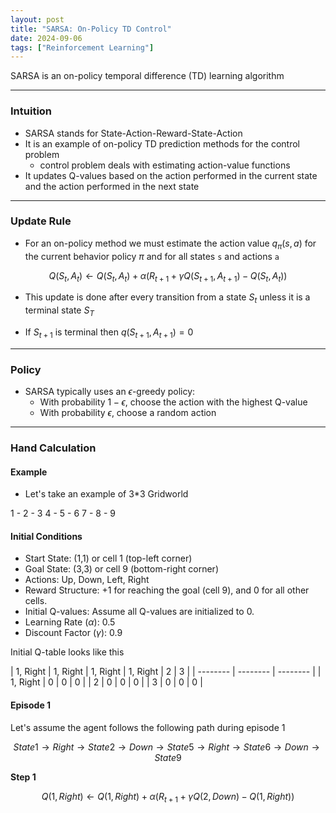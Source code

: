 ```yaml
---
layout: post
title: "SARSA: On-Policy TD Control"
date: 2024-09-06
tags: ["Reinforcement Learning"]
---
```


SARSA is an on-policy temporal difference (TD) learning algorithm

---
### Intuition

- SARSA stands for State-Action-Reward-State-Action
- It is an example of on-policy TD prediction methods for the control problem
    - control problem deals with estimating action-value functions
-  It updates Q-values based on the action performed in the current state and the action performed in the next state

---

### Update Rule

- For an on-policy method we must estimate the action value $q_{\pi}(s, a)$ for the current behavior policy $\pi$ and for all states `s` and actions `a`

$$ {Q}(S_t,A_t) \leftarrow {Q}(S_t,A_t) + \alpha \left (R_{t+1} + \gamma Q(S_{t+1},A_{t+1}) - {Q}(S_t,A_t) \right ) $$

- This update is done after every transition from a state $S_t$ unless it is a terminal state $S_T$

- If $S_{t+1}$ is terminal then $q(S_{t+1},A_{t+1}) = 0$

---

### Policy

- SARSA typically uses an $\epsilon$-greedy policy:
    - With probability $1-\epsilon$, choose the action with the highest Q-value
    - With probability $\epsilon$, choose a random action

---

### Hand Calculation

#### Example

- Let's take an example of 3*3 Gridworld 

1 - 2 - 3
4 - 5 - 6
7 - 8 - 9

#### Initial Conditions
- Start State: (1,1) or cell 1 (top-left corner)
- Goal State: (3,3) or cell 9 (bottom-right corner)
- Actions: Up, Down, Left, Right
- Reward Structure: +1 for reaching the goal (cell 9), and 0 for all other cells.
- Initial Q-values: Assume all Q-values are initialized to 0.
- Learning Rate ($\alpha$): 0.5
- Discount Factor ($\gamma$): 0.9

Initial Q-table looks like this

| 1, Right | 1, Right | 1, Right | 1, Right | 2 | 3 |
| -------- | -------- | -------- |
|    1, Right    | 0 | 0 | 0 |
|    2    | 0 | 0 | 0 |
|    3    | 0 | 0 | 0 |

#### Episode 1

Let's assume the agent follows the following path during episode 1

$$ State 1 \rightarrow Right \rightarrow State 2 \rightarrow Down \rightarrow State 5 \rightarrow Right \rightarrow State 6 \rightarrow Down \rightarrow State 9 $$

**Step 1**

$$ {Q}(1,Right) \leftarrow {Q}(1,Right) + \alpha \left (R_{t+1} + \gamma Q(2,Down) - {Q}(1,Right) \right ) $$

